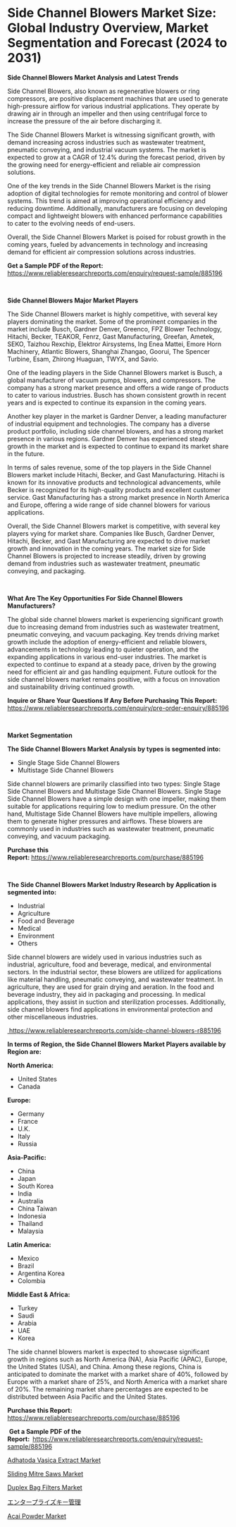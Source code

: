 <p><h1>Side Channel Blowers Market Size: Global Industry Overview, Market Segmentation and Forecast (2024 to 2031)</h1></p><p><strong>Side Channel Blowers Market Analysis and Latest Trends</strong></p>
<p><p>Side Channel Blowers, also known as regenerative blowers or ring compressors, are positive displacement machines that are used to generate high-pressure airflow for various industrial applications. They operate by drawing air in through an impeller and then using centrifugal force to increase the pressure of the air before discharging it.</p><p>The Side Channel Blowers Market is witnessing significant growth, with demand increasing across industries such as wastewater treatment, pneumatic conveying, and industrial vacuum systems. The market is expected to grow at a CAGR of 12.4% during the forecast period, driven by the growing need for energy-efficient and reliable air compression solutions.</p><p>One of the key trends in the Side Channel Blowers Market is the rising adoption of digital technologies for remote monitoring and control of blower systems. This trend is aimed at improving operational efficiency and reducing downtime. Additionally, manufacturers are focusing on developing compact and lightweight blowers with enhanced performance capabilities to cater to the evolving needs of end-users.</p><p>Overall, the Side Channel Blowers Market is poised for robust growth in the coming years, fueled by advancements in technology and increasing demand for efficient air compression solutions across industries.</p></p>
<p><strong>Get a Sample PDF of the Report:&nbsp;</strong> <a href="https://www.reliableresearchreports.com/enquiry/request-sample/885196">https://www.reliableresearchreports.com/enquiry/request-sample/885196</a></p>
<p>&nbsp;</p>
<p><strong>Side Channel Blowers Major Market Players</strong></p>
<p><p>The Side Channel Blowers market is highly competitive, with several key players dominating the market. Some of the prominent companies in the market include Busch, Gardner Denver, Greenco, FPZ Blower Technology, Hitachi, Becker, TEAKOR, Fenrz, Gast Manufacturing, Greefan, Ametek, SEKO, Taizhou Rexchip, Elektror Airsystems, Ing Enea Mattei, Emore Horn Machinery, Atlantic Blowers, Shanghai Zhangao, Goorui, The Spencer Turbine, Esam, Zhirong Huaguan, TWYX, and Savio.</p><p>One of the leading players in the Side Channel Blowers market is Busch, a global manufacturer of vacuum pumps, blowers, and compressors. The company has a strong market presence and offers a wide range of products to cater to various industries. Busch has shown consistent growth in recent years and is expected to continue its expansion in the coming years.</p><p>Another key player in the market is Gardner Denver, a leading manufacturer of industrial equipment and technologies. The company has a diverse product portfolio, including side channel blowers, and has a strong market presence in various regions. Gardner Denver has experienced steady growth in the market and is expected to continue to expand its market share in the future.</p><p>In terms of sales revenue, some of the top players in the Side Channel Blowers market include Hitachi, Becker, and Gast Manufacturing. Hitachi is known for its innovative products and technological advancements, while Becker is recognized for its high-quality products and excellent customer service. Gast Manufacturing has a strong market presence in North America and Europe, offering a wide range of side channel blowers for various applications.</p><p>Overall, the Side Channel Blowers market is competitive, with several key players vying for market share. Companies like Busch, Gardner Denver, Hitachi, Becker, and Gast Manufacturing are expected to drive market growth and innovation in the coming years. The market size for Side Channel Blowers is projected to increase steadily, driven by growing demand from industries such as wastewater treatment, pneumatic conveying, and packaging.</p></p>
<p>&nbsp;</p>
<p><strong>What Are The Key Opportunities For Side Channel Blowers Manufacturers?</strong></p>
<p><p>The global side channel blowers market is experiencing significant growth due to increasing demand from industries such as wastewater treatment, pneumatic conveying, and vacuum packaging. Key trends driving market growth include the adoption of energy-efficient and reliable blowers, advancements in technology leading to quieter operation, and the expanding applications in various end-user industries. The market is expected to continue to expand at a steady pace, driven by the growing need for efficient air and gas handling equipment. Future outlook for the side channel blowers market remains positive, with a focus on innovation and sustainability driving continued growth.</p></p>
<p><strong>Inquire or Share Your Questions If Any Before Purchasing This Report:</strong> <a href="https://www.reliableresearchreports.com/enquiry/pre-order-enquiry/885196">https://www.reliableresearchreports.com/enquiry/pre-order-enquiry/885196</a></p>
<p>&nbsp;</p>
<p><strong>Market Segmentation</strong></p>
<p><strong>The Side Channel Blowers Market Analysis by types is segmented into:</strong></p>
<p><ul><li>Single Stage Side Channel Blowers</li><li>Multistage Side Channel Blowers</li></ul></p>
<p><p>Side channel blowers are primarily classified into two types: Single Stage Side Channel Blowers and Multistage Side Channel Blowers. Single Stage Side Channel Blowers have a simple design with one impeller, making them suitable for applications requiring low to medium pressure. On the other hand, Multistage Side Channel Blowers have multiple impellers, allowing them to generate higher pressures and airflows. These blowers are commonly used in industries such as wastewater treatment, pneumatic conveying, and vacuum packaging.</p></p>
<p><strong>Purchase this Report:&nbsp;</strong><a href="https://www.reliableresearchreports.com/purchase/885196">https://www.reliableresearchreports.com/purchase/885196</a></p>
<p>&nbsp;</p>
<p><strong>The Side Channel Blowers Market Industry Research by Application is segmented into:</strong></p>
<p><ul><li>Industrial</li><li>Agriculture</li><li>Food and Beverage</li><li>Medical</li><li>Environment</li><li>Others</li></ul></p>
<p><p>Side channel blowers are widely used in various industries such as industrial, agriculture, food and beverage, medical, and environmental sectors. In the industrial sector, these blowers are utilized for applications like material handling, pneumatic conveying, and wastewater treatment. In agriculture, they are used for grain drying and aeration. In the food and beverage industry, they aid in packaging and processing. In medical applications, they assist in suction and sterilization processes. Additionally, side channel blowers find applications in environmental protection and other miscellaneous industries.</p></p>
<p><a href="https://www.reliableresearchreports.com/side-channel-blowers-r885196">&nbsp;https://www.reliableresearchreports.com/side-channel-blowers-r885196</a></p>
<p><strong>In terms of Region, the Side Channel Blowers Market Players available by Region are:</strong></p>
<p>
    <p> <strong> North America: </strong>
        <ul>
            <li>United States</li>
            <li>Canada</li>
        </ul>
        </p> 
    <p> <strong> Europe: </strong>
        <ul>
            <li>Germany</li>
            <li>France</li>
            <li>U.K.</li>
            <li>Italy</li>
            <li>Russia</li>
        </ul>
        </p> 
    <p> <strong> Asia-Pacific: </strong>
        <ul>
            <li>China</li>
            <li>Japan</li>
            <li>South Korea</li>
            <li>India</li>
            <li>Australia</li>
            <li>China Taiwan</li>
            <li>Indonesia</li>
            <li>Thailand</li>
            <li>Malaysia</li>
        </ul>
        </p> 
    <p> <strong> Latin America: </strong>
        <ul>
            <li>Mexico</li>
            <li>Brazil</li>
            <li>Argentina Korea</li>
            <li>Colombia</li>
        </ul>
        </p> 
    <p> <strong> Middle East & Africa: </strong>
        <ul>
            <li>Turkey</li>
            <li>Saudi</li>
            <li>Arabia</li>
            <li>UAE</li>
            <li>Korea</li>
        </ul>
    </p>
    </p>
<p><p>The side channel blowers market is expected to showcase significant growth in regions such as North America (NA), Asia Pacific (APAC), Europe, the United States (USA), and China. Among these regions, China is anticipated to dominate the market with a market share of 40%, followed by Europe with a market share of 25%, and North America with a market share of 20%. The remaining market share percentages are expected to be distributed between Asia Pacific and the United States.</p></p>
<p><strong>Purchase this Report: </strong><a href="https://www.reliableresearchreports.com/purchase/885196">https://www.reliableresearchreports.com/purchase/885196</a></p>
<p>&nbsp;<strong>Get a Sample PDF of the Report:&nbsp;&nbsp;</strong><a href="https://www.reliableresearchreports.com/enquiry/request-sample/885196">https://www.reliableresearchreports.com/enquiry/request-sample/885196</a></p>
<p><strong></strong></p>
<p><p><a href="https://issuu.com/reportprime-2/docs/adhatoda-vasica-extract-market-size-2030.pptx">Adhatoda Vasica Extract Market</a></p><p><a href="https://github.com/kosella/Market-Research-Report-List-3/blob/main/sliding-mitre-saws-market.md">Sliding Mitre Saws Market</a></p><p><a href="https://github.com/nathandecarvalho/Market-Research-Report-List-3/blob/main/duplex-bag-filters-market.md">Duplex Bag Filters Market</a></p><p><a href="https://github.com/MosesSpinka1914/Market-Research-Report-List-1/blob/main/673332734944.md">エンタープライズキー管理</a></p><p><a href="https://issuu.com/reportprime-2/docs/acai-powder-market-size-2030.pptx">Acai Powder Market</a></p></p>